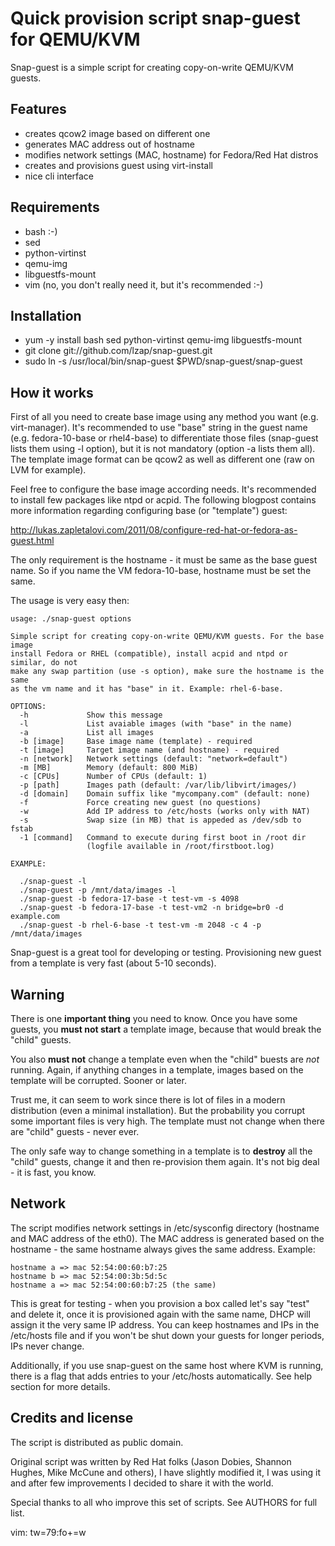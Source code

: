 
Quick provision script snap-guest for QEMU/KVM
==============================================

Snap-guest is a simple script for creating copy-on-write QEMU/KVM guests.

Features
--------

 * creates qcow2 image based on different one
 * generates MAC address out of hostname
 * modifies network settings (MAC, hostname) for Fedora/Red Hat distros
 * creates and provisions guest using virt-install
 * nice cli interface

Requirements
------------

 * bash :-)
 * sed
 * python-virtinst
 * qemu-img
 * libguestfs-mount
 * vim (no, you don't really need it, but it's recommended :-)

Installation
------------

 * yum -y install bash sed python-virtinst qemu-img libguestfs-mount
 * git clone git://github.com/lzap/snap-guest.git
 * sudo ln -s /usr/local/bin/snap-guest $PWD/snap-guest/snap-guest

How it works
------------

First of all you need to create base image using any method you want (e.g. 
virt-manager). It's recommended to use "base" string in the guest name
(e.g. fedora-10-base or rhel4-base) to differentiate those files (snap-guest
lists them using -l option), but it is not mandatory (option -a lists them 
all). The template image format can be qcow2 as well as different one (raw on 
LVM for example).

Feel free to configure the base image according needs. It's recommended to 
install few packages like ntpd or acpid. The following blogpost contains more
information regarding configuring base (or "template") guest:

http://lukas.zapletalovi.com/2011/08/configure-red-hat-or-fedora-as-guest.html

The only requirement is the hostname - it must be same as the base guest name.
So if you name the VM fedora-10-base, hostname must be set the same.

The usage is very easy then:

    usage: ./snap-guest options

    Simple script for creating copy-on-write QEMU/KVM guests. For the base image
    install Fedora or RHEL (compatible), install acpid and ntpd or similar, do not
    make any swap partition (use -s option), make sure the hostname is the same
    as the vm name and it has "base" in it. Example: rhel-6-base.

    OPTIONS:
      -h             Show this message
      -l             List avaiable images (with "base" in the name)
      -a             List all images
      -b [image]     Base image name (template) - required
      -t [image]     Target image name (and hostname) - required
      -n [network]   Network settings (default: "network=default")
      -m [MB]        Memory (default: 800 MiB)
      -c [CPUs]      Number of CPUs (default: 1)
      -p [path]      Images path (default: /var/lib/libvirt/images/)
      -d [domain]    Domain suffix like "mycompany.com" (default: none)
      -f             Force creating new guest (no questions)
      -w             Add IP address to /etc/hosts (works only with NAT)
      -s             Swap size (in MB) that is appeded as /dev/sdb to fstab
      -1 [command]   Command to execute during first boot in /root dir
                     (logfile available in /root/firstboot.log)

    EXAMPLE:

      ./snap-guest -l
      ./snap-guest -p /mnt/data/images -l
      ./snap-guest -b fedora-17-base -t test-vm -s 4098
      ./snap-guest -b fedora-17-base -t test-vm2 -n bridge=br0 -d example.com
      ./snap-guest -b rhel-6-base -t test-vm -m 2048 -c 4 -p /mnt/data/images

Snap-guest is a great tool for developing or testing. Provisioning new guest 
from a template is very fast (about 5-10 seconds).

Warning
-------

There is one **important thing** you need to know. Once you have some guests, 
you **must not start** a template image, because that would break the "child" 
guests.

You also **must not** change a template even when the "child" buests are 
_not_ running. Again, if anything changes in a template, images based on the 
template will be corrupted. Sooner or later.

Trust me, it can seem to work since there is lot of files in a modern 
distribution (even a minimal installation). But the probability you corrupt 
some important files is very high. The template must not change when there are 
"child" guests - never ever.

The only safe way to change something in a template is to **destroy** all the 
"child" guests, change it and then re-provision them again. It's not big deal - 
it is fast, you know.

Network
-------

The script modifies network settings in /etc/sysconfig directory (hostname and 
MAC address of the eth0). The MAC address is generated based on the hostname - 
the same hostname always gives the same address. Example:

    hostname a => mac 52:54:00:60:b7:25
    hostname b => mac 52:54:00:3b:5d:5c
    hostname a => mac 52:54:00:60:b7:25 (the same)

This is great for testing - when you provision a box called let's say "test" 
and delete it, once it is provisioned again with the same name, DHCP will 
assign it the very same IP address. You can keep hostnames and IPs in the 
/etc/hosts file and if you won't be shut down your guests for longer periods, 
IPs never change.

Additionally, if you use snap-guest on the same host where KVM is running, 
there is a flag that adds entries to your /etc/hosts automatically. See help 
section for more details.

Credits and license
-------------------

The script is distributed as public domain.

Original script was written by Red Hat folks (Jason Dobies, Shannon Hughes,
Mike McCune and others), I have slightly modified it, I was using it and after 
few improvements I decided to share it with the world.

Special thanks to all who improve this set of scripts. See AUTHORS for full 
list.

vim: tw=79:fo+=w

